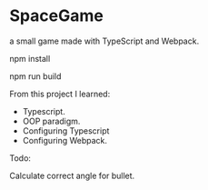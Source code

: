# SpaceGame
a small game made with TypeScript and Webpack.

npm install

npm run build

From this project I learned:
  - Typescript.
  - OOP paradigm.
  - Configuring Typescript
  - Configuring Webpack.

Todo:

Calculate correct angle for bullet.
